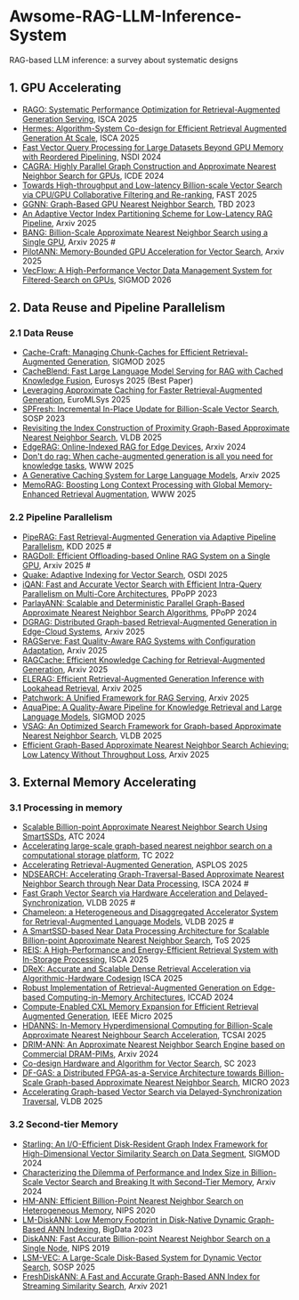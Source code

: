 # Awsome-RAG-LLM-Inference-System
RAG-based LLM inference: a survey about systematic designs

## 1. GPU Accelerating
* [RAGO: Systematic Performance Optimization for Retrieval-Augmented Generation Serving](https://arxiv.org/abs/2503.14649), ISCA 2025
* [Hermes: Algorithm-System Co-design for Efficient Retrieval Augmented Generation At Scale](https://michaeltshen.github.io/Files/Hermes.pdf), ISCA 2025
* [Fast Vector Query Processing for Large Datasets Beyond GPU Memory with Reordered Pipelining](https://xinjin.github.io/files/NSDI24_Rummy.pdf), NSDI 2024
* [CAGRA: Highly Parallel Graph Construction and Approximate Nearest Neighbor Search for GPUs](https://arxiv.org/pdf/2308.15136), ICDE 2024
* [Towards High-throughput and Low-latency Billion-scale Vector Search via CPU/GPU Collaborative Filtering and Re-ranking](https://www.usenix.org/system/files/fast25-tian-bing.pdf), FAST 2025
* [GGNN: Graph-Based GPU Nearest Neighbor Search](https://ieeexplore.ieee.org/document/9739943/), TBD 2023
* [An Adaptive Vector Index Partitioning Scheme for Low-Latency RAG Pipeline](https://arxiv.org/pdf/2504.08930), Arxiv 2025
* [BANG: Billion-Scale Approximate Nearest Neighbor Search using a Single GPU](https://arxiv.org/pdf/2401.11324v1), Arxiv 2025 #
* [PilotANN: Memory-Bounded GPU Acceleration for Vector Search](https://arxiv.org/pdf/2503.21206), Arxiv 2025
* [VecFlow: A High-Performance Vector Data Management System for Filtered-Search on GPUs](https://arxiv.org/pdf/2506.00812), SIGMOD 2026


## 2. Data Reuse and Pipeline Parallelism
### 2.1 Data Reuse
* [Cache-Craft: Managing Chunk-Caches for Efficient Retrieval-Augmented Generation](https://arxiv.org/pdf/2502.15734v1), SIGMOD 2025
* [CacheBlend: Fast Large Language Model Serving for RAG with Cached Knowledge Fusion](https://arxiv.org/abs/2405.16444), Eurosys 2025 (Best Paper)
* [Leveraging Approximate Caching for Faster Retrieval-Augmented Generation](https://arxiv.org/pdf/2503.05530), EuroMLSys 2025
* [SPFresh: Incremental In-Place Update for Billion-Scale Vector Search](https://dl.acm.org/doi/abs/10.1145/3600006.3613166), SOSP 2023
* [Revisiting the Index Construction of Proximity Graph-Based Approximate Nearest Neighbor Search](https://arxiv.org/pdf/2410.01231), VLDB 2025
* [EdgeRAG: Online-Indexed RAG for Edge Devices](https://arxiv.org/pdf/2412.21023), Arxiv 2024
* [Don't do rag: When cache-augmented generation is all you need for knowledge tasks](https://dl.acm.org/doi/pdf/10.1145/3701716.3715490), WWW 2025
* [A Generative Caching System for Large Language Models](https://arxiv.org/pdf/2503.17603), Arxiv 2025
* [MemoRAG: Boosting Long Context Processing with Global Memory-Enhanced Retrieval Augmentation](https://dl.acm.org/doi/abs/10.1145/3696410.3714805), WWW 2025
### 2.2 Pipeline Parallelism
* [PipeRAG: Fast Retrieval-Augmented Generation via Adaptive Pipeline Parallelism](https://arxiv.org/pdf/2403.05676), KDD 2025 #
* [RAGDoll: Efficient Offloading-based Online RAG System on a Single GPU](https://arxiv.org/abs/2504.15302), Arxiv 2025 #
* [Quake: Adaptive Indexing for Vector Search](https://arxiv.org/pdf/2506.03437), OSDI 2025
* [iQAN: Fast and Accurate Vector Search with Efficient Intra-Query Parallelism on Multi-Core Architectures](https://dl.acm.org/doi/abs/10.1145/3572848.3577527), PPoPP 2023
* [ParlayANN: Scalable and Deterministic Parallel Graph-Based Approximate Nearest Neighbor Search Algorithms](https://www.cs.ucr.edu/~yihans/papers/2024/PPoPP24/parlayann.pdf), PPoPP 2024
* [DGRAG: Distributed Graph-based Retrieval-Augmented Generation in Edge-Cloud Systems](https://arxiv.org/abs/2505.19847), Arxiv 2025
* [RAGServe: Fast Quality-Aware RAG Systems with Configuration Adaptation](https://arxiv.org/pdf/2412.10543), Arxiv 2025
* [RAGCache: Efficient Knowledge Caching for Retrieval-Augmented Generation](https://arxiv.org/pdf/2404.12457), Arxiv 2025
* [ELERAG: Efficient Retrieval-Augmented Generation Inference with Lookahead Retrieval](https://arxiv.org/abs/2502.20969), Arxiv 2025
* [Patchwork: A Unified Framework for RAG Serving](https://arxiv.org/pdf/2505.07833), Arxiv 2025
* [AquaPipe: A Quality-Aware Pipeline for Knowledge Retrieval and Large Language Models](https://dl.acm.org/doi/abs/10.1145/3709661), SIGMOD 2025
* [VSAG: An Optimized Search Framework for Graph-based Approximate Nearest Neighbor Search](https://arxiv.org/pdf/2503.17911), VLDB 2025
* [Efficient Graph-Based Approximate Nearest Neighbor Search Achieving: Low Latency Without Throughput Loss](https://arxiv.org/pdf/2504.20461), Arxiv 2025

## 3. External Memory Accelerating
### 3.1 Processing in memory
* [Scalable Billion-point Approximate Nearest Neighbor Search Using SmartSSDs](https://www.usenix.org/system/files/atc24-tian.pdf), ATC 2024
* [Accelerating large-scale graph-based nearest neighbor search on a computational storage platform](https://ieeexplore.ieee.org/document/9726805), TC 2022
* [Accelerating Retrieval-Augmented Generation](https://dl.acm.org/doi/10.1145/3669940.3707264), ASPLOS 2025
* [NDSEARCH: Accelerating Graph-Traversal-Based Approximate Nearest Neighbor Search through Near Data Processing](https://arxiv.org/pdf/2312.03141), ISCA 2024 #
* [Fast Graph Vector Search via Hardware Acceleration and Delayed-Synchronization](https://arxiv.org/pdf/2406.12385), VLDB 2025 #
* [Chameleon: a Heterogeneous and Disaggregated Accelerator System for Retrieval-Augmented Language Models](https://www.vldb.org/pvldb/vol18/p42-jiang.pdf), VLDB 2025 #
* [A SmartSSD-based Near Data Processing Architecture for Scalable Billion-point Approximate Nearest Neighbor Search](https://dl.acm.org/doi/10.1145/3736589), ToS 2025
* [REIS: A High-Performance and Energy-Efficient Retrieval System with In-Storage Processing](https://www.iscaconf.org/isca2025/program/), ISCA 2025
* [DReX: Accurate and Scalable Dense Retrieval Acceleration via Algorithmic-Hardware Codesign](https://arg.csl.cornell.edu/) ISCA 2025
* [Robust Implementation of Retrieval-Augmented Generation on Edge-based Computing-in-Memory Architectures](https://dl.acm.org/doi/10.1145/3676536.3676674), ICCAD 2024
* [Compute-Enabled CXL Memory Expansion for Efficient Retrieval Augmented Generation](https://ieeexplore.ieee.org/document/11022767), IEEE Micro 2025
* [HDANNS: In-Memory Hyperdimensional Computing for Billion-Scale Approximate Nearest Neighbour Search Acceleration](https://ieeexplore.ieee.org/document/10880114), TCSAI 2025
* [DRIM-ANN: An Approximate Nearest Neighbor Search Engine based on Commercial DRAM-PIMs](https://arxiv.org/pdf/2410.15621), Arxiv 2024
* [Co-design Hardware and Algorithm for Vector Search](https://dl.acm.org/doi/pdf/10.1145/3581784.3607045), SC 2023
* [DF-GAS: a Distributed FPGA-as-a-Service Architecture towards Billion-Scale Graph-based Approximate Nearest Neighbor Search](https://dl.acm.org/doi/abs/10.1145/3613424.3614292), MICRO 2023
* [Accelerating Graph-based Vector Search via Delayed-Synchronization Traversal](https://arxiv.org/pdf/2406.12385), VLDB 2025
### 3.2 Second-tier Memory
* [Starling: An I/O-Efficient Disk-Resident Graph Index Framework for High-Dimensional Vector Similarity Search on Data Segment](https://arxiv.org/pdf/2401.02116), SIGMOD 2024
* [Characterizing the Dilemma of Performance and Index Size in Billion-Scale Vector Search and Breaking It with Second-Tier Memory](https://arxiv.org/pdf/2405.03267), Arxiv 2024
* [HM-ANN: Efficient Billion-Point Nearest Neighbor Search on Heterogeneous Memory](https://papers.nips.cc/paper/2020/hash/788d986905533aba051261497ecffcbb-Abstract.html), NIPS 2020
* [LM-DiskANN: Low Memory Footprint in Disk-Native Dynamic Graph-Based ANN Indexing](https://ieeexplore.ieee.org/document/10386517),  BigData 2023
* [DiskANN: Fast Accurate Billion-point Nearest Neighbor Search on a Single Node](https://papers.nips.cc/paper_files/paper/2019/hash/09853c7fb1d3f8ee67a61b6bf4a7f8e6-Abstract.html), NIPS 2019
* [LSM-VEC: A Large-Scale Disk-Based System for Dynamic Vector Search](https://arxiv.org/pdf/2505.17152), SOSP 2025
* [FreshDiskANN: A Fast and Accurate Graph-Based ANN Index for Streaming Similarity Search](https://arxiv.org/abs/2105.09613), Arxiv 2021
